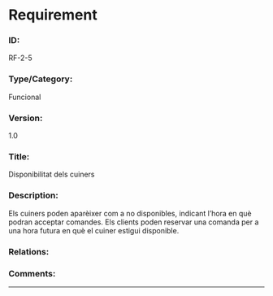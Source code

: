 # Requirement
### ID: 

RF-2-5
### Type/Category: 

Funcional
### Version: 

1.0
### Title: 

Disponibilitat dels cuiners
### Description: 

Els cuiners poden aparèixer com a no disponibles, indicant l’hora en què podran acceptar comandes. Els clients poden reservar una comanda per a una hora futura en què el cuiner estigui disponible.
### Relations:  

### Comments:  

---